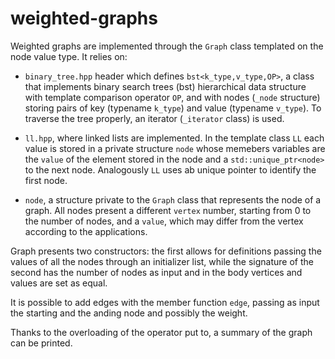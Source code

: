 # weighted-graphs

Weighted graphs are implemented through the `Graph` class templated on the node value type. It relies on:

- `binary_tree.hpp` header which defines `bst<k_type,v_type,OP>`, a class that implements binary search trees (bst) hierarchical data structure with template comparison operator `OP`, and with nodes (`_node` structure) storing pairs of key (typename `k_type`) and value (typename `v_type`). To traverse the tree properly, an iterator (`_iterator` class) is used.

- `ll.hpp`, where linked lists are implemented. In the template class `LL` each value is stored in a private structure `node` whose memebers variables are the `value` of the element stored in the node and a `std::unique_ptr<node>` to the next node. Analogously `LL` uses ab unique pointer to identify the first node. 

- `node`, a structure private to the `Graph` class that represents the node of a graph. All nodes present a different `vertex` number,
starting from 0 to the number of nodes, and a `value`, which may differ from the vertex according to the applications.

Graph presents two constructors: the first allows for definitions passing the values of all the nodes through an initializer list,
while the signature of the second has the number of nodes as input and in the body vertices and values are set as equal.

It is possible to add edges with the member function `edge`, passing as input the starting and the anding node and possibly the weight.

Thanks to the overloading of the operator put to, a summary of the graph can be printed.
